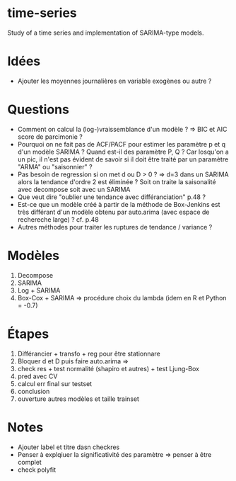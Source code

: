 # time-series
Study of a time series and implementation of SARIMA-type models.

# Idées
- Ajouter les moyennes journalières en variable exogènes ou autre ?

# Questions
- Comment on calcul la (log-)vraissemblance d'un modèle ? => BIC et AIC score de parcimonie ?
- Pourquoi on ne fait pas de ACF/PACF pour estimer les paramètre p et q d'un modèle SARIMA ? Quand est-il des paramètre P, Q ?
  Car losqu'on a un pic, il n'est pas évident de savoir si il doit être traité par un paramètre "ARMA" ou "saisonnier" ?
- Pas besoin de regression si on met d ou D > 0 ? => d=3 dans un SARIMA alors la tendance d'ordre 2 est éliminée ?
  Soit on traite la saisonalité avec decompose soit avec un SARIMA
- Que veut dire "oublier une tendance avec différanciation" p.48 ?
- Est-ce que un modèle créé à partir de la méthode de Box-Jenkins est très différant d'un modèle obtenu par auto.arima (avec espace de rechereche large) ? cf. p.48
- Autres méthodes pour traiter les ruptures de tendance / variance ?

# Modèles

1. Decompose
2. SARIMA
3. Log + SARIMA
4. Box-Cox + SARIMA => procédure choix du lambda (idem en R et Python = -0.7)

# Étapes
1. Différancier + transfo + reg pour être stationnare
2. Bloquer d et D puis faire auto.arima => 
3. check res + test normalité (shapiro et autres) + test Ljung-Box
4. pred avec CV
5. calcul err final sur testset
6. conclusion
7. ouverture autres modèles et taille trainset

# Notes

- Ajouter label et titre dasn checkres
- Penser à explqiuer la significativité des paramètre => penser à être complet
- check polyfit
